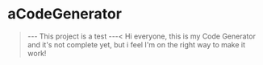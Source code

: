 # aCodeGenerator

>--- This project is a test ---<
Hi everyone, this is my Code Generator and it's not complete yet, but i feel I'm on the right way to make it work!
